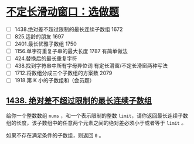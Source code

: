 # [不定长滑动窗口：选做题](https://leetcode.cn/discuss/post/0viNMK/)

- [ ] 1438.绝对差不超过限制的最长连续子数组 1672
- [ ] 825.适龄的朋友 1697
- [ ] 2401.最长优雅子数组 1750
- [ ] 1156.单字符重复子串的最大长度 1787 有简单做法
- [ ] 424.替换后的最长重复字符
- [ ] 438.找到字符串中所有字母异位词 有定长滑窗/不定长滑窗两种写法
- [ ] 1712.将数组分成三个子数组的方案数 2079
- [ ] 1918.第 K 小的子数组和（会员题）

## [1438. 绝对差不超过限制的最长连续子数组](https://leetcode.cn/problems/longest-continuous-subarray-with-absolute-diff-less-than-or-equal-to-limit/)

给你一个整数数组 `nums` ，和一个表示限制的整数 `limit`，请你返回最长连续子数组的长度，该子数组中的任意两个元素之间的绝对差必须小于或者等于 `limit` *。*

如果不存在满足条件的子数组，则返回 `0` 。

```c

```

